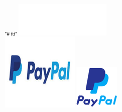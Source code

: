 "# ttt" 
![image](https://github.com/poli323/ttt/blob/main/unnamed.png)
![image](https://github.com/poli323/ttt/blob/main/2.jpeg)
![image](https://github.com/poli323/ttt/blob/main/1.png)
